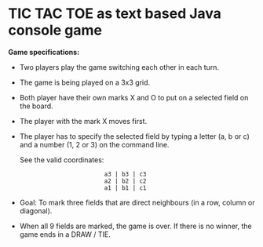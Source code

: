 # TIC TAC TOE as text based Java console game

**Game specifications:**

  - Two players play the game switching each other in each turn.
  - The game is being played on a 3x3 grid.
  - Both player have their own marks X and O to put on a selected field on the board.
  - The player with the mark X moves first.
  - The player has to specify the selected field by typing a letter (a, b or c) and a number (1, 2 or 3) on the command line.
  
    See the valid coordinates:
    
                                a3 | b3 | c3
                                a2 | b2 | c2
                                a1 | b1 | c1

  - Goal: To mark three fields that are direct neighbours (in a row, column or diagonal).
  - When all 9 fields are marked, the game is over. If there is no winner, the game ends in a DRAW / TIE.
